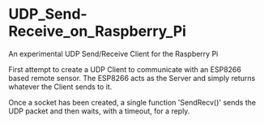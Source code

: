 # UDP_Send-Receive_on_Raspberry_Pi
 An experimental UDP Send/Receive Client for the Raspberry Pi

First attempt to create a UDP Client to communicate with an ESP8266 based remote sensor. The ESP8266 acts as the Server and simply returns whatever the Client sends to it.

Once a socket has been created, a single function 'SendRecv()' sends the UDP packet and then waits, with a timeout, for a reply.